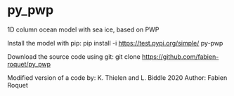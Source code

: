 # py_pwp
1D column ocean model with sea ice, based on PWP

Install the model with pip:
pip install -i https://test.pypi.org/simple/ py-pwp

Download the source code using git:
git clone https://github.com/fabien-roquet/py_pwp

Modified version of a code by: K. Thielen and L. Biddle 2020
Author: Fabien Roquet
